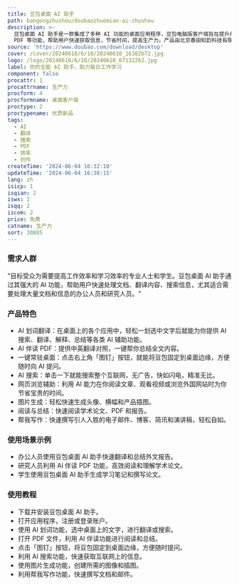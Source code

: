 ```yaml
---
title: 豆包桌面 AI 助手
path: bangongzhushou/doubaozhuomian-ai-zhushou
description: >-
  豆包桌面 AI 助手是一款集成了多种 AI 功能的桌面应用程序，豆包电脑版客户端旨在提升用户的工作和学习效率。它通过 AI 划词翻译、搜索、AI 伴读
  PDF 等功能，帮助用户快速获取信息，节省时间，提高生产力。产品由北京春田知韵科技有限公司开发，拥有简洁的界面和强大的功能，是现代办公和学习的得力助手。
source: 'https://www.doubao.com/download/desktop'
cover: /cover/20240610/6/10/20240610_16382b72.jpg
logo: /logo/20240610/6/10/20240610_67132262.jpg
label: 你的全能 AI 助手，助力每日工作学习
component: false
procattr: 1
procattrname: 生产力
procform: 4
procformname: 桌面客户端
proctype: 2
proctypename: 优质新品
tags:
  - AI
  - 翻译
  - 搜索
  - PDF
  - 效率
  - 创作
createTime: '2024-06-04 16:32:10'
updateTime: '2024-06-04 16:38:15'
lang: zh
isicp: 1
isqian: 2
iswx: 2
isqq: 2
iscom: 2
price: 免费
catname: 生产力
sort: 30885
---
```




### 需求人群
"目标受众为需要提高工作效率和学习效率的专业人士和学生。豆包桌面 AI 助手通过其强大的 AI 功能，帮助用户快速处理文档、翻译内容、搜索信息，尤其适合需要处理大量文档和信息的办公人员和研究人员。"

### 产品特色
* AI 划词翻译：在桌面上的各个应用中，轻松一划选中文字后就能为你提供 AI 搜索、翻译、解释、总结等各类 AI 辅助功能。
* AI 伴读 PDF：提供中英翻译对照，一键帮你总结全文内容。
* 一键常驻桌面：点击右上角「图钉」按钮，就能将豆包固定到桌面边缘，方便随时向 AI 提问。
* AI 搜索：单击一下就能搜索整个互联网，无广告，快如闪电，精准无比。
* 网页浏览辅助：利用 AI 能力在你阅读文章、观看视频或浏览外国网站时为你节省宝贵的时间。
* 图片生成：轻松快速生成头像、横幅和产品插图。
* 阅读与总结：快速阅读学术论文、PDF 和报告。
* 帮我写作：快速撰写引人入胜的电子邮件、博客、简讯和演讲稿，轻松自如。

### 使用场景示例
* 办公人员使用豆包桌面 AI 助手快速翻译和总结外文报告。
* 研究人员利用 AI 伴读 PDF 功能，高效阅读和理解学术论文。
* 学生使用豆包桌面 AI 助手生成学习笔记和撰写论文。

### 使用教程
* 下载并安装豆包桌面 AI 助手。
* 打开应用程序，注册或登录账户。
* 使用 AI 划词功能，选中桌面上的文字，进行翻译或搜索。
* 打开 PDF 文件，利用 AI 伴读功能进行阅读和总结。
* 点击「图钉」按钮，将豆包固定到桌面边缘，方便随时提问。
* 利用 AI 搜索功能，快速获取互联网上的信息。
* 使用图片生成功能，创建所需的图像和插图。
* 利用帮我写作功能，快速撰写文档和邮件。

  

